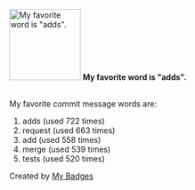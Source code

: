 <img src="https://my-badges.github.io/my-badges/favorite-word.png" alt="My favorite word is &quot;adds&quot;." title="My favorite word is &quot;adds&quot;." width="128">
<strong>My favorite word is &quot;adds&quot;.</strong>
<br><br>

My favorite commit message words are:

1. adds (used 722 times)
2. request (used 663 times)
3. add (used 558 times)
4. merge (used 539 times)
5. tests (used 520 times)


Created by <a href="https://github.com/my-badges/my-badges">My Badges</a>